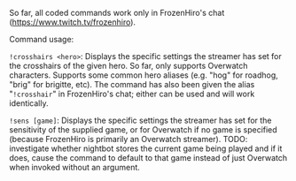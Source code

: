 So far, all coded commands work only in FrozenHiro's chat (https://www.twitch.tv/frozenhiro).

Command usage:

`!crosshairs <hero>`: Displays the specific settings the streamer has set for the crosshairs of the given hero. So far, only supports Overwatch characters. Supports some common hero aliases (e.g. "hog" for roadhog, "brig" for brigitte, etc). The command has also been given the alias "`!crosshair`" in FrozenHiro's chat; either can be used and will work identically.

`!sens [game]`: Displays the specific settings the streamer has set for the sensitivity of the supplied game, or for Overwatch if no game is specified (because FrozenHiro is primarily an Overwatch streamer). TODO: investigate whether nightbot stores the current game being played and if it does, cause the command to default to that game instead of just Overwatch when invoked without an argument.
